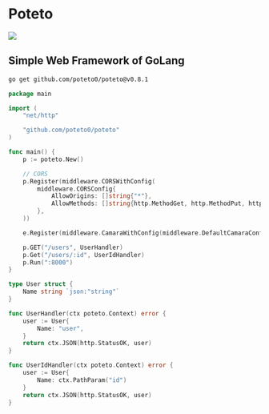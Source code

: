 # Poteto

![](https://github.com/user-attachments/assets/7e503083-0af0-4b95-8277-46dfb8166cb9)

## Simple Web Framework of GoLang

```sh
go get github.com/poteto0/poteto@v0.8.1
```

```go:main.go
package main

import (
	"net/http"

	"github.com/poteto0/poteto"
)

func main() {
	p := poteto.New()

	// CORS
	p.Register(middleware.CORSWithConfig(
		middleware.CORSConfig{
			AllowOrigins: []string{"*"},
			AllowMethods: []string{http.MethodGet, http.MethodPut, http.MethodPost, http.MethodDelete},
		},
	))

	e.Register(middleware.CamaraWithConfig(middleware.DefaultCamaraConfig))

	p.GET("/users", UserHandler)
	p.Get("/users/:id", UserIdHandler)
	p.Run(":8000")
}

type User struct {
	Name string `json:"string"`
}

func UserHandler(ctx poteto.Context) error {
	user := User{
		Name: "user",
	}
	return ctx.JSON(http.StatusOK, user)
}

func UserIdHandler(ctx poteto.Context) error {
	user := User{
		Name: ctx.PathParam("id")
	}
	return ctx.JSON(http.StatusOK, user)
}

```
